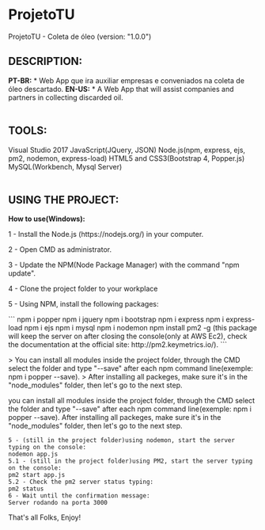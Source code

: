 # ProjetoTU
ProjetoTU - Coleta de óleo (version: "1.0.0")
<br />
## DESCRIPTION:
**PT-BR:**
	* Web App que ira auxiliar empresas e conveniados na coleta de óleo descartado.
**EN-US:**
	* A Web App that will assist companies and partners in collecting discarded oil.
<br />
<br />
## TOOLS:
Visual Studio 2017
JavaScript(JQuery, JSON)
Node.js(npm, express, ejs, pm2, nodemon, express-load)
HTML5 and CSS3(Bootstrap 4, Popper.js)
MySQL(Workbench, Mysql Server)
<br />
<br />
## USING THE PROJECT:
**How to use(Windows):**
<p>1 - Install the Node.js (https://nodejs.org/) in your computer.</p>
<p>2 - Open CMD as administrator.</p>
<p>3 - Update the NPM(Node Package Manager) with the command "npm update".</p>
<p>4 - Clone the project folder to your workplace</p>
<p>5 - Using NPM, install the following packages:</p>
<p>
```
	npm i popper
		npm i jquery
		npm i bootstrap
		npm i express
		npm i express-load
		npm i ejs
		npm i mysql
		npm i nodemon
		npm install pm2 -g (this package will keep the server on after closing the console(only at AWS Ec2), check the documentation at the official site: http://pm2.keymetrics.io/).
```
</p>
<p>
	> You can install all modules inside the project folder, through the CMD select the folder and type "--save" after each npm command line(exemple: npm i popper --save).
	> After installing all packeges, make sure it's in the "node_modules" folder, then let's go to the next step.
</p>
<p></p>
<p></p>
<p></p>
<p></p>		
		you can install all modules inside the project folder, through the CMD select the folder and type "--save" after each npm command line(exemple: npm i popper --save).
		After installing all packeges, make sure it's in the "node_modules" folder, then let's go to the next step.

	5 - (still in the project folder)using nodemon, start the server typing on the console: 
	nodemon app.js
	5.1 - (still in the project folder)using PM2, start the server typing on the console: 
	pm2 start app.js
	5.2 - Check the pm2 server status typing:
	pm2 status
	6 - Wait until the confirmation message: 
	Server rodando na porta 3000


That's all Folks, Enjoy!